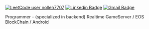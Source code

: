 [![LeetCode user nolleh7707](https://img.shields.io/badge/dynamic/json?style=flat&labelColor=black&color=%23ffa116&label=Solved&query=solvedOverTotal&url=https%3A%2F%2Fleetcode-badge.vercel.app%2Fapi%2Fusers%2Fnolleh7707&logo=leetcode&logoColor=yellow)](https://leetcode.com/nolleh7707/)
[![Linkedin Badge](https://img.shields.io/badge/-LinkedIn-blue?style=flat-square&logo=Linkedin&logoColor=white&link=https://www.linkedin.com/in/%EA%B2%BD%EB%AF%B8-%EA%B9%80-a9805a82/)](https://www.linkedin.com/in/%EA%B2%BD%EB%AF%B8-%EA%B9%80-a9805a82/)
[![Gmail Badge](https://img.shields.io/badge/Gmail-d14836?style=flat-square&logo=Gmail&logoColor=white&link=mailto:nolleh7707@gmail.com)](mailto:nolleh7707@gmail.com)

Programmer - (specialized in backend) Realtime GameServer / EOS BlockChain / Android

<!-- [![Anurag's GitHub stats](https://github-readme-stats-pcumuxpja-nolleh.vercel.app/api?username=nolleh&show_icons=true&theme=dark)](https://github.com/nolleh) -->

<!-- [![Top Langs](https://github-readme-stats-pcumuxpja-nolleh.vercel.app/api/top-langs/?username=nolleh&theme=dark&exclude_repo=nolleh.github.io)](https://github.com/nolleh) -->

